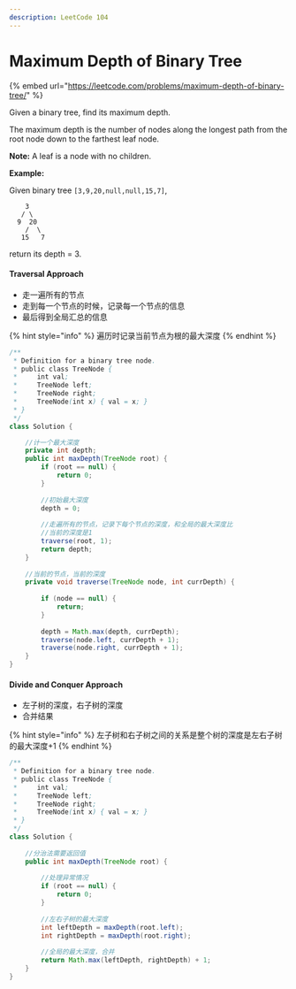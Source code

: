 ```yaml
---
description: LeetCode 104
---
```


# Maximum Depth of Binary Tree

{% embed url="https://leetcode.com/problems/maximum-depth-of-binary-tree/" %}

Given a binary tree, find its maximum depth.

The maximum depth is the number of nodes along the longest path from the root node down to the farthest leaf node.

**Note:** A leaf is a node with no children.

**Example:**

Given binary tree `[3,9,20,null,null,15,7]`,

```
    3
   / \
  9  20
    /  \
   15   7
```

return its depth = 3.

#### Traversal Approach

* 走一遍所有的节点
* 走到每一个节点的时候，记录每一个节点的信息
* 最后得到全局汇总的信息

{% hint style="info" %}
遍历时记录当前节点为根的最大深度
{% endhint %}

```java
/**
 * Definition for a binary tree node.
 * public class TreeNode {
 *     int val;
 *     TreeNode left;
 *     TreeNode right;
 *     TreeNode(int x) { val = x; }
 * }
 */
class Solution {

    //计一个最大深度
    private int depth;
    public int maxDepth(TreeNode root) {
        if (root == null) {
            return 0;
        }
        
        //初始最大深度
        depth = 0;
        
        //走遍所有的节点，记录下每个节点的深度，和全局的最大深度比
        //当前的深度是1
        traverse(root, 1);
        return depth;
    }
    
    //当前的节点，当前的深度
    private void traverse(TreeNode node, int currDepth) {
    
        if (node == null) {
            return;
        }
        
        depth = Math.max(depth, currDepth);
        traverse(node.left, currDepth + 1);
        traverse(node.right, currDepth + 1);
    }
}
```

#### Divide and Conquer Approach

* 左子树的深度，右子树的深度
* 合并结果

{% hint style="info" %}
左子树和右子树之间的关系是整个树的深度是左右子树的最大深度+1
{% endhint %}

```java
/**
 * Definition for a binary tree node.
 * public class TreeNode {
 *     int val;
 *     TreeNode left;
 *     TreeNode right;
 *     TreeNode(int x) { val = x; }
 * }
 */
class Solution {
    
    //分治法需要返回值
    public int maxDepth(TreeNode root) {
        
        //处理异常情况
        if (root == null) {
            return 0;
        }
        
        //左右子树的最大深度
        int leftDepth = maxDepth(root.left);
        int rightDepth = maxDepth(root.right);
        
        //全局的最大深度，合并
        return Math.max(leftDepth, rightDepth) + 1;
    }
}
```
